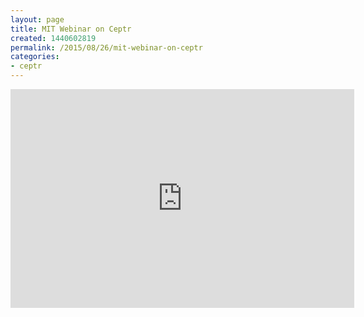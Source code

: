 ```yaml
---
layout: page
title: MIT Webinar on Ceptr
created: 1440602819
permalink: /2015/08/26/mit-webinar-on-ceptr
categories:
- ceptr
---
```


<iframe allowfullscreen="" frameborder="0" height="350" src="https://www.youtube.com/embed/3Db-8lD1lNA" width="550"></iframe>

